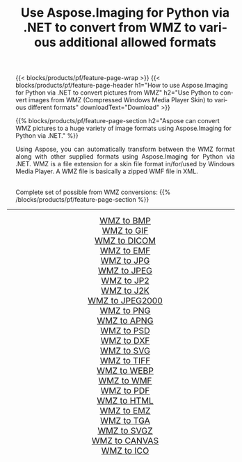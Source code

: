 ﻿---
title: Use Aspose.Imaging for Python via .NET to convert from WMZ to various additional allowed formats 
weight: 3920
url: /python-net/conversion/from/wmz 
lang: en
langdirlevel: 2
locales: zh-hans,ja,it,ru,de,es,fr,nl,id,lt,pl,pt,vi,tr,ko,zh-hant,ar,hi,th,sv,cs,uk,he
description: You can quickly transform from WMZ(Compressed Windows Media Player Skin) into various formats using Aspose.Imaging for Python via .NET.
---

{{< blocks/products/pf/feature-page-wrap >}}
{{< blocks/products/pf/feature-page-header h1="How to use Aspose.Imaging for Python via .NET to convert pictures from WMZ" h2="Use Python to convert images from WMZ (Compressed Windows Media Player Skin) to various different formats" downloadText="Download" >}}


{{% blocks/products/pf/feature-page-section  h2="Aspose can convert WMZ pictures to a huge variety of image formats using Aspose.Imaging for Python via .NET." %}}
<p align=justify>Using Aspose, you can automatically transform between the WMZ format along with other supplied formats using Aspose.Imaging for Python via .NET. WMZ is a file extension for a skin file format in/for/used by Windows Media Player. A WMZ file is basically a zipped WMF file in XML.</p>
<br/>
Complete set of possible from WMZ conversions:
{{% /blocks/products/pf/feature-page-section %}}
<div class="container-fluid productfamilypage bg-gray">
    <div class="convertypes bg-gray agp-content section">
        <div class="container">
		<hr style="margin-left:-20px;"/>
		<div class="row other-converters" style="gap: 10px;font-size: 19px;text-align:center;">
		    <div class='col-md-2 other-converter remove-lp remove-rp'><a href="/imaging/python-net/conversion/wmz-to-bmp" style="padding:15px;">WMZ to BMP</a></div><div class='col-md-2 other-converter remove-lp remove-rp'><a href="/imaging/python-net/conversion/wmz-to-gif" style="padding:15px;">WMZ to GIF</a></div><div class='col-md-2 other-converter remove-lp remove-rp'><a href="/imaging/python-net/conversion/wmz-to-dicom" style="padding:15px;">WMZ to DICOM</a></div><div class='col-md-2 other-converter remove-lp remove-rp'><a href="/imaging/python-net/conversion/wmz-to-emf" style="padding:15px;">WMZ to EMF</a></div><div class='col-md-2 other-converter remove-lp remove-rp'><a href="/imaging/python-net/conversion/wmz-to-jpg" style="padding:15px;">WMZ to JPG</a></div><div class='col-md-2 other-converter remove-lp remove-rp'><a href="/imaging/python-net/conversion/wmz-to-jpeg" style="padding:15px;">WMZ to JPEG</a></div><div class='col-md-2 other-converter remove-lp remove-rp'><a href="/imaging/python-net/conversion/wmz-to-jp2" style="padding:15px;">WMZ to JP2</a></div><div class='col-md-2 other-converter remove-lp remove-rp'><a href="/imaging/python-net/conversion/wmz-to-j2k" style="padding:15px;">WMZ to J2K</a></div><div class='col-md-2 other-converter remove-lp remove-rp'><a href="/imaging/python-net/conversion/wmz-to-jpeg2000" style="padding:15px;">WMZ to JPEG2000</a></div><div class='col-md-2 other-converter remove-lp remove-rp'><a href="/imaging/python-net/conversion/wmz-to-png" style="padding:15px;">WMZ to PNG</a></div><div class='col-md-2 other-converter remove-lp remove-rp'><a href="/imaging/python-net/conversion/wmz-to-apng" style="padding:15px;">WMZ to APNG</a></div><div class='col-md-2 other-converter remove-lp remove-rp'><a href="/imaging/python-net/conversion/wmz-to-psd" style="padding:15px;">WMZ to PSD</a></div><div class='col-md-2 other-converter remove-lp remove-rp'><a href="/imaging/python-net/conversion/wmz-to-dxf" style="padding:15px;">WMZ to DXF</a></div><div class='col-md-2 other-converter remove-lp remove-rp'><a href="/imaging/python-net/conversion/wmz-to-svg" style="padding:15px;">WMZ to SVG</a></div><div class='col-md-2 other-converter remove-lp remove-rp'><a href="/imaging/python-net/conversion/wmz-to-tiff" style="padding:15px;">WMZ to TIFF</a></div><div class='col-md-2 other-converter remove-lp remove-rp'><a href="/imaging/python-net/conversion/wmz-to-webp" style="padding:15px;">WMZ to WEBP</a></div><div class='col-md-2 other-converter remove-lp remove-rp'><a href="/imaging/python-net/conversion/wmz-to-wmf" style="padding:15px;">WMZ to WMF</a></div><div class='col-md-2 other-converter remove-lp remove-rp'><a href="/imaging/python-net/conversion/wmz-to-pdf" style="padding:15px;">WMZ to PDF</a></div><div class='col-md-2 other-converter remove-lp remove-rp'><a href="/imaging/python-net/conversion/wmz-to-html" style="padding:15px;">WMZ to HTML</a></div><div class='col-md-2 other-converter remove-lp remove-rp'><a href="/imaging/python-net/conversion/wmz-to-emz" style="padding:15px;">WMZ to EMZ</a></div><div class='col-md-2 other-converter remove-lp remove-rp'><a href="/imaging/python-net/conversion/wmz-to-tga" style="padding:15px;">WMZ to TGA</a></div><div class='col-md-2 other-converter remove-lp remove-rp'><a href="/imaging/python-net/conversion/wmz-to-svgz" style="padding:15px;">WMZ to SVGZ</a></div><div class='col-md-2 other-converter remove-lp remove-rp'><a href="/imaging/python-net/conversion/wmz-to-canvas" style="padding:15px;">WMZ to CANVAS</a></div><div class='col-md-2 other-converter remove-lp remove-rp'><a href="/imaging/python-net/conversion/wmz-to-ico" style="padding:15px;">WMZ to ICO</a></div>
                </div>
        </div>
    </div>
</div>
<br/>

